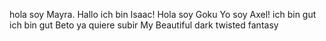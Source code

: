 hola soy Mayra.
Hallo ich bin Isaac!
Hola soy Goku
Yo soy Axel!
ich bin gut 
ich bin gut
Beto ya quiere subir
My Beautiful dark twisted fantasy
